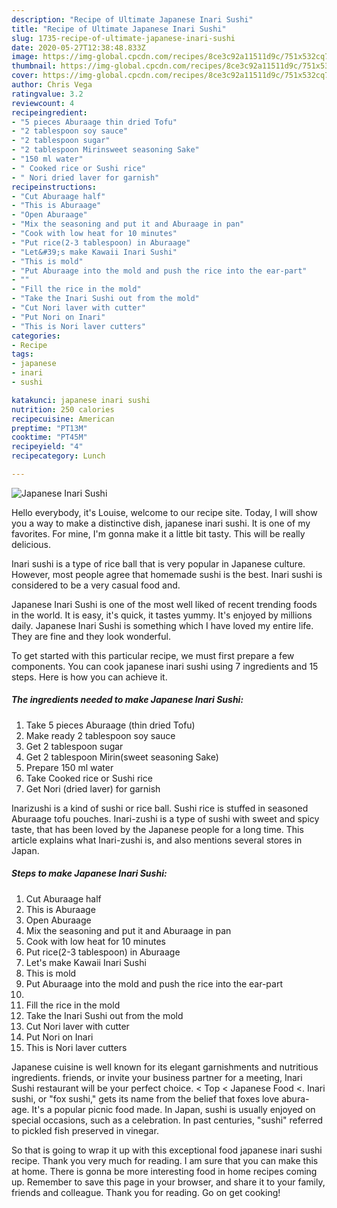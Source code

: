 ```yaml
---
description: "Recipe of Ultimate Japanese Inari Sushi"
title: "Recipe of Ultimate Japanese Inari Sushi"
slug: 1735-recipe-of-ultimate-japanese-inari-sushi
date: 2020-05-27T12:38:48.833Z
image: https://img-global.cpcdn.com/recipes/8ce3c92a11511d9c/751x532cq70/japanese-inari-sushi-recipe-main-photo.jpg
thumbnail: https://img-global.cpcdn.com/recipes/8ce3c92a11511d9c/751x532cq70/japanese-inari-sushi-recipe-main-photo.jpg
cover: https://img-global.cpcdn.com/recipes/8ce3c92a11511d9c/751x532cq70/japanese-inari-sushi-recipe-main-photo.jpg
author: Chris Vega
ratingvalue: 3.2
reviewcount: 4
recipeingredient:
- "5 pieces Aburaage thin dried Tofu"
- "2 tablespoon soy sauce"
- "2 tablespoon sugar"
- "2 tablespoon Mirinsweet seasoning Sake"
- "150 ml water"
- " Cooked rice or Sushi rice"
- " Nori dried laver for garnish"
recipeinstructions:
- "Cut Aburaage half"
- "This is Aburaage"
- "Open Aburaage"
- "Mix the seasoning and put it and Aburaage in pan"
- "Cook with low heat for 10 minutes"
- "Put rice(2-3 tablespoon) in Aburaage"
- "Let&#39;s make Kawaii Inari Sushi"
- "This is mold"
- "Put Aburaage into the mold and push the rice into the ear-part"
- ""
- "Fill the rice in the mold"
- "Take the Inari Sushi out from the mold"
- "Cut Nori laver with cutter"
- "Put Nori on Inari"
- "This is Nori laver cutters"
categories:
- Recipe
tags:
- japanese
- inari
- sushi

katakunci: japanese inari sushi 
nutrition: 250 calories
recipecuisine: American
preptime: "PT13M"
cooktime: "PT45M"
recipeyield: "4"
recipecategory: Lunch

---
```



![Japanese Inari Sushi](https://img-global.cpcdn.com/recipes/8ce3c92a11511d9c/751x532cq70/japanese-inari-sushi-recipe-main-photo.jpg)

Hello everybody, it's Louise, welcome to our recipe site. Today, I will show you a way to make a distinctive dish, japanese inari sushi. It is one of my favorites. For mine, I'm gonna make it a little bit tasty. This will be really delicious.

Inari sushi is a type of rice ball that is very popular in Japanese culture. However, most people agree that homemade sushi is the best. Inari sushi is considered to be a very casual food and.

Japanese Inari Sushi is one of the most well liked of recent trending foods in the world. It is easy, it's quick, it tastes yummy. It's enjoyed by millions daily. Japanese Inari Sushi is something which I have loved my entire life. They are fine and they look wonderful.


To get started with this particular recipe, we must first prepare a few components. You can cook japanese inari sushi using 7 ingredients and 15 steps. Here is how you can achieve it.

<!--inarticleads1-->

##### The ingredients needed to make Japanese Inari Sushi:

1. Take 5 pieces Aburaage (thin dried Tofu)
1. Make ready 2 tablespoon soy sauce
1. Get 2 tablespoon sugar
1. Get 2 tablespoon Mirin(sweet seasoning Sake)
1. Prepare 150 ml water
1. Take  Cooked rice or Sushi rice
1. Get  Nori (dried laver) for garnish


Inarizushi is a kind of sushi or rice ball. Sushi rice is stuffed in seasoned Aburaage tofu pouches. Inari-zushi is a type of sushi with sweet and spicy taste, that has been loved by the Japanese people for a long time. This article explains what Inari-zushi is, and also mentions several stores in Japan. 

<!--inarticleads2-->

##### Steps to make Japanese Inari Sushi:

1. Cut Aburaage half
1. This is Aburaage
1. Open Aburaage
1. Mix the seasoning and put it and Aburaage in pan
1. Cook with low heat for 10 minutes
1. Put rice(2-3 tablespoon) in Aburaage
1. Let&#39;s make Kawaii Inari Sushi
1. This is mold
1. Put Aburaage into the mold and push the rice into the ear-part
1. 
1. Fill the rice in the mold
1. Take the Inari Sushi out from the mold
1. Cut Nori laver with cutter
1. Put Nori on Inari
1. This is Nori laver cutters


Japanese cuisine is well known for its elegant garnishments and nutritious ingredients. friends, or invite your business partner for a meeting, Inari Sushi restaurant will be your perfect choice. &lt; Top &lt; Japanese Food &lt;. Inari sushi, or &#34;fox sushi,&#34; gets its name from the belief that foxes love abura-age. It&#39;s a popular picnic food made. In Japan, sushi is usually enjoyed on special occasions, such as a celebration. In past centuries, &#34;sushi&#34; referred to pickled fish preserved in vinegar. 

So that is going to wrap it up with this exceptional food japanese inari sushi recipe. Thank you very much for reading. I am sure that you can make this at home. There is gonna be more interesting food in home recipes coming up. Remember to save this page in your browser, and share it to your family, friends and colleague. Thank you for reading. Go on get cooking!
